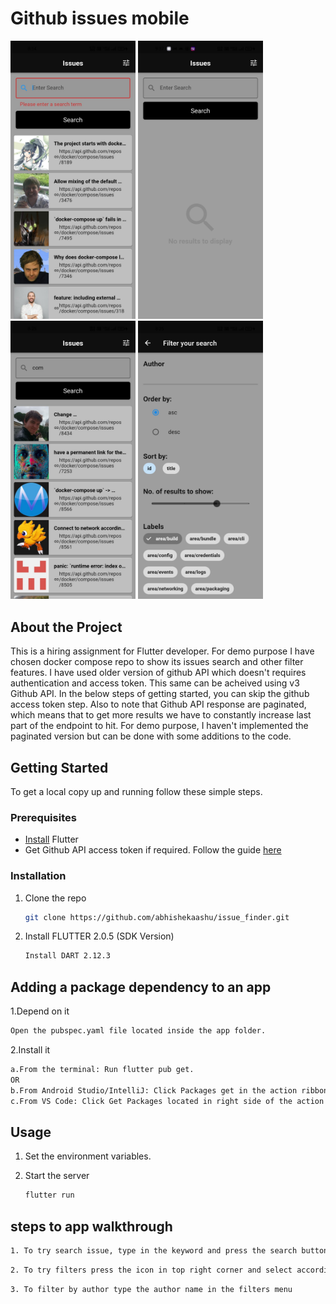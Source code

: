 # Github issues mobile
<img src="./img/1.jpeg" style="display:inline-block; width:200px;"></img>
<img src="./img/2.jpeg" style="display:inline-block; width:200px"></img>
<img src="./img/3.jpeg" style="display:inline-block; width:200px"></img>
<img src="./img/4.jpeg" style="display:inline-block; width:200px"></img>


## About the Project
This is a hiring assignment for Flutter developer. For demo purpose I have chosen docker compose repo to show its issues search and other filter features. I have used older version of github API which doesn't requires authentication and access token. This same can be acheived using v3 Github API. In the below steps of getting started, you can skip the github access token step.
Also to note that Github API response are paginated, which means that to get more results we have to constantly increase last part of the endpoint to hit. For demo purpose, I haven't implemented the paginated version but can be done with some additions to the code.

<!-- GETTING STARTED -->
## Getting Started

To get a local copy up and running follow these simple steps.

### Prerequisites

* [Install](https://flutter.dev/docs/get-started/install/) Flutter
* Get Github API access token if required. Follow the guide [here](https://docs.github.com/en/github/authenticating-to-github/keeping-your-account-and-data-secure/creating-a-personal-access-token)


### Installation

1. Clone the repo
   ```sh
   git clone https://github.com/abhishekaashu/issue_finder.git
   ```
2. Install FLUTTER 2.0.5 (SDK Version)
   ```sh
   Install DART 2.12.3
   ```

## Adding a package dependency to an app

1.Depend on it
   ```sh
   Open the pubspec.yaml file located inside the app folder.
   ```
2.Install it
  ```sh
  a.From the terminal: Run flutter pub get.
  OR
  b.From Android Studio/IntelliJ: Click Packages get in the action ribbon at the top of pubspec.yaml.
  c.From VS Code: Click Get Packages located in right side of the action ribbon at the top of pubspec.yaml.
  ```

<!-- USAGE EXAMPLES -->
## Usage

1. Set the environment variables.

2. Start the server
   ```sh
   flutter run
   ```
   
## steps to app walkthrough
```sh
1. To try search issue, type in the keyword and press the search button
```
```sh
2. To try filters press the icon in top right corner and select accordingly. After choosing filters again press search button in the main screen to get updated results
```
```sh
3. To filter by author type the author name in the filters menu   
```  
   

